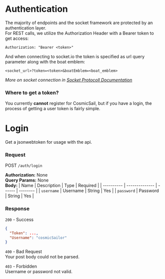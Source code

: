 # Authentication

The majority of endpoints and the socket framework
are protected by an authentication layer.<br>
For REST calls, we utilize the Authorization Header with a Bearer token to get access:
```env
Authorization: "Bearer <token>"
```

And when connecting to socket.io the token is specified as url query parameter along with the boat emblem:
```
<socket_url>?token=<token>&boatEmblem=<boat_emblem>
```
*More on socket connection in [Socket Protocoll Documentation](https://github.com/Adwirawien/CosmicSail/tree/feature/docs/docs#socket-protocol)*

### Where to get a token?

You currently **cannot** register for CosmicSail, but if you have a login,
the process of getting a user token is fairly simple.

# Login
Get a jsonwebtoken for usage with the api.

### Request
POST `/auth/login`<br>
 
**Authorization:** None<br>
**Query Params:** None<br>
**Body:**
| Name       | Description    | Type   | Required |
| ---------- | -------------- | ------ | -------- |
| `username` | Username       | String | Yes      |
| `password` | Password       | String | Yes      |
 
### Response

`200` - Success<br>
```json
{
  "Token": ...,
  "Username": "cosmicSailor"
}
```
 
`400` - Bad Request<br>
Your post body could not be parsed.

`403` - Forbidden<br>
Username or password not valid.
